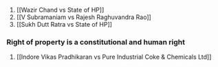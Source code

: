 1. [[Wazir Chand vs State of HP]]
2. [[V Subramaniam vs Rajesh Raghuvandra Rao]]
3. [[Sukh Dutt Ratra vs State of HP]]

### Right of property is a constitutional and human right 
1. [[Indore Vikas Pradhikaran vs Pure Industrial Coke & Chemicals Ltd]]